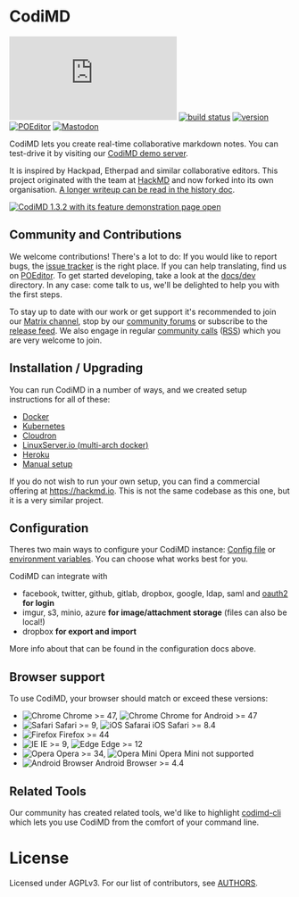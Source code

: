 CodiMD
===

[![#CodiMD on matrix.org][matrix.org-image]][matrix.org-url]
[![build status][travis-image]][travis-url]
[![version][github-version-badge]][github-release-page]
[![POEditor][poeditor-image]][poeditor-url]
[![Mastodon][social-mastodon-image]][social-mastodon]

CodiMD lets you create real-time collaborative markdown notes. You can test-drive
it by visiting our [CodiMD demo server][codimd-demo].

It is inspired by Hackpad, Etherpad and similar collaborative editors. This
project originated with the team at [HackMD](https://hackmd.io) and now forked
into its own organisation. [A longer writeup can be read in the history doc](docs/history.md).

[![CodiMD 1.3.2 with its feature demonstration page open](docs/images/CodiMD-1.3.2-features.png)][codimd-demo-features]


## Community and Contributions

We welcome contributions! There's a lot to do: If you would like to report bugs,
the [issue tracker][github-issue-tracker] is the right place. If you can help
translating, find us on [POEditor][poeditor-url]. To get started developing,
take a look at the [docs/dev](docs/dev) directory. In any case: come talk to us,
we'll be delighted to help you with the first steps.

To stay up to date with our work or get support it's recommended to join our
[Matrix channel][matrix.org-url], stop by our [community forums][codimd-community]
or subscribe to the [release feed][github-release-feed]. We also engage in
regular [community calls][codimd-community-calls] ([RSS](https://community.codimd.org/t/codimd-community-call/19.rss)) which you are very welcome to join.


## Installation / Upgrading

You can run CodiMD in a number of ways, and we created setup instructions for
all of these:

* [Docker](docs/setup/docker.md)
* [Kubernetes](docs/setup/kubernetes.md)
* [Cloudron](docs/setup/cloudron.md)
* [LinuxServer.io (multi-arch docker)](docs/setup/docker-linuxserver.md)
* [Heroku](docs/setup/heroku.md)
* [Manual setup](docs/setup/manual-setup.md)

If you do not wish to run your own setup, you can find a commercial offering at
https://hackmd.io. This is not the same codebase as this one, but it is a very
similar project.


## Configuration

Theres two main ways to configure your CodiMD instance:
[Config file](docs/configuration-config-file.md) or
[environment variables](docs/configuration-env-vars.md). You can choose what
works best for you.

CodiMD can integrate with

* facebook, twitter, github, gitlab, dropbox, google, ldap, saml and [oauth2](docs/guides/auth/oauth.md) **for login**
* imgur, s3, minio, azure **for image/attachment storage** (files can also be local!)
* dropbox **for export and import**

More info about that can be found in the configuration docs above.


## Browser support

To use CodiMD, your browser should match or exceed these versions:

- ![Chrome](https://raw.githubusercontent.com/alrra/browser-logos/master/src/chrome/chrome_24x24.png) Chrome >= 47, ![Chrome](https://raw.githubusercontent.com/alrra/browser-logos/master/src/chrome/chrome_24x24.png) Chrome for Android >= 47
- ![Safari](https://raw.githubusercontent.com/alrra/browser-logos/master/src/safari/safari_24x24.png) Safari >= 9, ![iOS Safarai](https://raw.githubusercontent.com/alrra/browser-logos/master/src/safari-ios/safari-ios_24x24.png) iOS Safari >= 8.4
- ![Firefox](https://raw.githubusercontent.com/alrra/browser-logos/master/src/firefox/firefox_24x24.png) Firefox >= 44
- ![IE](https://raw.githubusercontent.com/alrra/browser-logos/master/src/archive/internet-explorer_9-11/internet-explorer_9-11_24x24.png) IE >= 9, ![Edge](https://raw.githubusercontent.com/alrra/browser-logos/master/src/edge/edge_24x24.png) Edge >= 12
- ![Opera](https://raw.githubusercontent.com/alrra/browser-logos/master/src/opera/opera_24x24.png) Opera >= 34, ![Opera Mini](https://raw.githubusercontent.com/alrra/browser-logos/master/src/opera-mini/opera-mini_24x24.png) Opera Mini not supported
- ![Android Browser](https://raw.githubusercontent.com/alrra/browser-logos/master/src/android-webview-beta/android-webview-beta_24x24.png) Android Browser >= 4.4


## Related Tools

Our community has created related tools, we'd like to highlight [codimd-cli](https://github.com/codimd/cli)
which lets you use CodiMD from the comfort of your command line.


# License

Licensed under AGPLv3. For our list of contributors, see [AUTHORS](AUTHORS).

[matrix.org-image]: https://img.shields.io/matrix/codimd:matrix.org?logo=matrix&server_fqdn=matrix.org
[matrix.org-url]: https://riot.im/app/#/room/#codimd:matrix.org
[travis-image]: https://travis-ci.org/codimd/server.svg?branch=master
[travis-url]: https://travis-ci.org/codimd/server
[github-version-badge]: https://img.shields.io/github/release/codimd/server.svg
[github-release-page]: https://github.com/codimd/server/releases
[github-release-feed]: https://github.com/codimd/server/releases.atom
[github-issue-tracker]: https://github.com/codimd/server/issues/
[poeditor-image]: https://img.shields.io/badge/POEditor-translate-blue.svg
[poeditor-url]: https://poeditor.com/join/project/1OpGjF2Jir
[codimd-demo]: https://demo.codimd.org
[codimd-demo-features]: https://demo.codimd.org/features
[codimd-community]: https://community.codimd.org
[codimd-community-calls]: https://community.codimd.org/t/codimd-community-call/19
[social-mastodon]: https://social.codimd.org/mastodon
[social-mastodon-image]: https://img.shields.io/mastodon/follow/18547?domain=https%3A%2F%2Fsocial.snopyta.org&style=social
